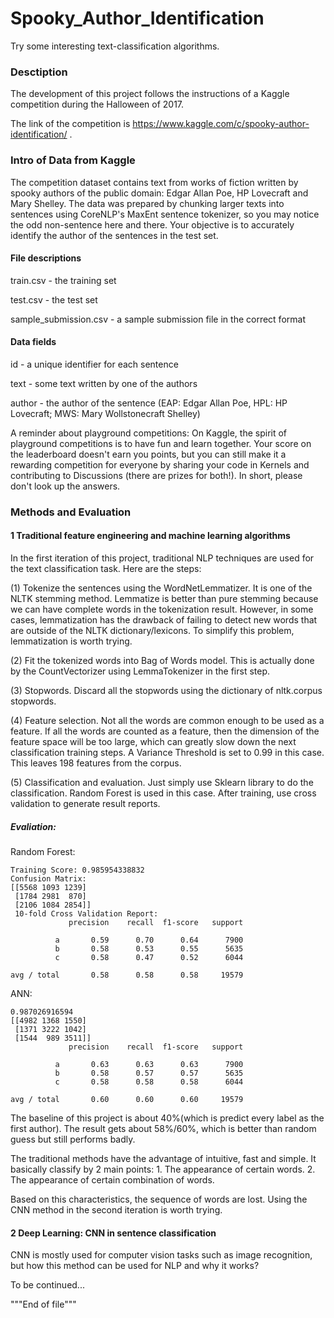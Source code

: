 # Spooky_Author_Identification
Try some interesting text-classification algorithms.

### Desctiption
The development of this project follows the instructions of a Kaggle competition during the Halloween of 2017.

The link of the competition is https://www.kaggle.com/c/spooky-author-identification/ .

### Intro of Data from Kaggle

The competition dataset contains text from works of fiction written by spooky authors of the public domain: Edgar Allan Poe, HP Lovecraft and Mary Shelley. The data was prepared by chunking larger texts into sentences using CoreNLP's MaxEnt sentence tokenizer, so you may notice the odd non-sentence here and there. Your objective is to accurately identify the author of the sentences in the test set.

#### File descriptions
train.csv - the training set

test.csv - the test set

sample_submission.csv - a sample submission file in the correct format

#### Data fields
id - a unique identifier for each sentence

text - some text written by one of the authors

author - the author of the sentence (EAP: Edgar Allan Poe, HPL: HP Lovecraft; MWS: Mary Wollstonecraft Shelley)

A reminder about playground competitions: On Kaggle, the spirit of playground competitions is to have fun and learn together. Your score on the leaderboard doesn't earn you points, but you can still make it a rewarding competition for everyone by sharing your code in Kernels and contributing to Discussions (there are prizes for both!). In short, please don't look up the answers.

### Methods and Evaluation
#### 1 Traditional feature engineering and machine learning algorithms
In the first iteration of this project, traditional NLP techniques are used for the text classification task. Here are the steps:

(1) Tokenize the sentences using the WordNetLemmatizer. It is one of the NLTK stemming method. Lemmatize is better than pure stemming because we can have complete words in the tokenization result. However, in some cases, lemmatization has the drawback of failing to detect new words that are outside of the NLTK dictionary/lexicons. To simplify this problem, lemmatization is worth trying.

(2) Fit the tokenized words into Bag of Words model. This is actually done by the CountVectorizer using LemmaTokenizer in the first step.

(3) Stopwords. Discard all the stopwords using the dictionary of nltk.corpus stopwords.

(4) Feature selection. Not all the words are common enough to be used as a feature. If all the words are counted as a feature, then the dimension of the feature space will be too large, which can greatly slow down the next classification training steps. A Variance Threshold is set to 0.99 in this case. This leaves 198 features from the corpus.

(5) Classification and evaluation. Just simply use Sklearn library to do the classification. Random Forest is used in this case. After training, use cross validation to generate result reports.

##### Evaliation:

Random Forest:
```
Training Score: 0.985954338832
Confusion Matrix:
[[5568 1093 1239]
 [1784 2981  870]
 [2106 1084 2854]]
 10-fold Cross Validation Report:
             precision    recall  f1-score   support

          a       0.59      0.70      0.64      7900
          b       0.58      0.53      0.55      5635
          c       0.58      0.47      0.52      6044

avg / total       0.58      0.58      0.58     19579
```
ANN:
```
0.987026916594
[[4982 1368 1550]
 [1371 3222 1042]
 [1544  989 3511]]
             precision    recall  f1-score   support

          a       0.63      0.63      0.63      7900
          b       0.58      0.57      0.57      5635
          c       0.58      0.58      0.58      6044

avg / total       0.60      0.60      0.60     19579
```

The baseline of this project is about 40%(which is predict every label as the first author). The result gets about 58%/60%, which is better than random guess but still performs badly.


The traditional methods have the advantage of intuitive, fast and simple. It basically classify by 2 main points: 1. The appearance of certain words. 2. The appearance of certain combination of words.

Based on this characteristics, the sequence of words are lost. Using the CNN method in the second iteration is worth trying.



#### 2 Deep Learning: CNN in sentence classification
CNN is mostly used for computer vision tasks such as image recognition, but how this method can be used for NLP and why it works?

To be continued...






















"""End of file"""
